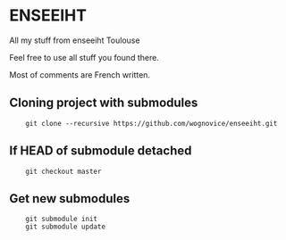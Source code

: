 # ENSEEIHT
All my stuff from enseeiht Toulouse

Feel free to use all stuff you found there.

Most of comments are French written.

## Cloning project with submodules
```
    git clone --recursive https://github.com/wognovice/enseeiht.git
```

## If HEAD of submodule detached
```
    git checkout master
```

## Get new submodules
```
    git submodule init
    git submodule update
```
